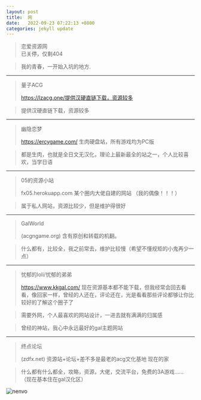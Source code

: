 ```yaml
---
layout: post
title:  网
date:   2022-09-23 07:22:13 +0800
categories: jekyll update
---
```


>恋爱资源网    
已关停，仅剩404

>我的青春，一开始入坑的地方.
---
>量子ACG
> 
>https://lzacg.one/提供汉硬直链下载，资源较多

>提供汉硬直链下载，资源较多
---
>幽隐恋梦
>
>https://ercygame.com/
生肉硬盘站，所有游戏均为PC版

>都是生肉，也就是全日文无汉化，理论上最新最全的站之一，个人比较喜欢，当学日语
 ---
> 05的资源小站
>
>fx05.herokuapp.com
某个圈内大佬自建的网站
（我的偶像！！！）

>属于私人网站，资源比较少，但是维护得很好
---
>GalWorld
>
> (acgngame.org)
>含有原创和转载的机翻。

>什么都有，比较全，我之前常去，维护比较慢（希望不懂规矩的小鬼再少一点）

---

>忧郁的loli/忧郁的弟弟
>
>https://www.kkgal.com/
现在资源基本都不能下载，但我经常会回去看看，像回家一样，曾经的人还在，评论还在，光是看看那些评论都够让你比较好的了解这个圈子了

>需要外网，个人最喜欢的网站设计，一进去就有满满的归属感

>曾经的神站，我心中永远最好的gal主题网站

---
>终点论坛
>
> (zdfx.net)
资源站+论坛+差不多是最老的acg文化基地
现在的家

>什么都有什么都全，攻略，资源，大佬，交流平台，免费的3A游戏……
（现在基本住在gal汉化区）

![nenvo](https://i0.hdslb.com/bfs/new_dyn/c19dd2d936ce89f22a8ba353bc4c080a292063385.jpg@1554w.webp)